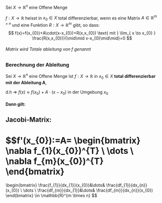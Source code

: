 Sei $X\to \mathbb{R}^{n}$ eine Offene Menge

$f:X\to \mathbb{R}$ heisst in $x_{0} \in X$ total differenzierbar, wenn es eine Matrix $A\in \mathbb{R}^{m \times n}$
und eine Funktion $R:X\to \mathbb{R}^{m}$ gibt, so dass:
$$
f(x)=f(x_{0})+A\cdot(x-x_{0})+R(x,x_{0}) \text{ mit } \lim_{ x \to x_{0} } \frac{R(x,x_{0})}{\mid\mid x-x_{0}\mid\mid}=0 
$$
###### Matrix wird Totale ableitung von f genannt

### Berechnung der Ableitung
Sei $X\to \mathbb{R}^{n}$ eine Offene Menge
Ist $f:X\to \mathbb{R}$ in $x_{0}\in X$ **total differenzierbar mit der Ableitung A**,

d.h => $f(x)\approx f(x_{0})+A\cdot(x-x_{0})$ in der Umgebung $x_{0}$

#### Dann gilt:
## Jacobi-Matrix:
$$f'(x_{0}):=A=
\begin{bmatrix}
\nabla f_{1}(x_{0})^{T} \\
\dots \\
\nabla f_{m}(x_{0})^{T} 
\end{bmatrix}
=
\begin{bmatrix}
\frac{f_{1}}{dx_{1}}(x_{0})&\dots& \frac{df_{1}}{dx_{n}}(x_{0}) \\
\dots \\
\frac{df_{m}}{dx_{1}}&\dots& \frac{df_{m}}{dx_{n}}(x_{0})
\end{bmatrix}
\in \mathbb{R}^{m \times n}
$$
